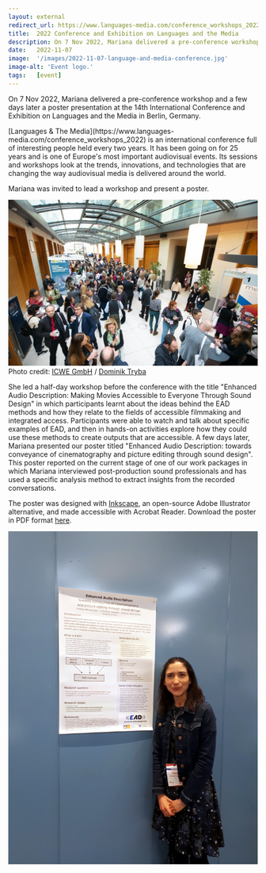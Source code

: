 ```yaml
---
layout: external
redirect_url: https://www.languages-media.com/conference_workshops_2022
title:  2022 Conference and Exhibition on Languages and the Media
description: On 7 Nov 2022, Mariana delivered a pre-conference workshop and a few days later presented a poster at the 14th International Conference and Exhibition on Languages and the Media in Berlin, Germany.
date:   2022-11-07
image:  '/images/2022-11-07-language-and-media-conference.jpg'
image-alt: 'Event logo.'
tags:   [event]
---
```


On 7 Nov 2022, Mariana delivered a pre-conference workshop and a few days later a poster presentation at the 14th International Conference and Exhibition on Languages and the Media in Berlin, Germany.

<!-- 1. general conference, aims -->[Languages & The Media](https://www.languages-media.com/conference_workshops_2022) is an international conference full of interesting people held every two years. It has been going on for 25 years and is one of Europe's most important audiovisual events. Its sessions and workshops look at the trends, innovations, and technologies that are changing the way audiovisual media is delivered around the world.

Mariana was invited to lead a workshop and present a poster.

![](../images/2022-11-23-language-and-the-media-reflection-LAM_180.jpg) Photo credit: [ICWE GmbH](https://www.languages-media.com/) / [Dominik Tryba](https://introduce.berlin/)

<!-- 2. pre-conference workshop --> She led a half-day workshop before the conference with the title "Enhanced Audio Description: Making Movies Accessible to Everyone Through Sound Design" in which participants learnt about the ideas behind the EAD methods and how they relate to the fields of accessible filmmaking and integrated access. Participants were able to watch and talk about specific examples of EAD, and then in hands-on activities explore how they could use these methods to create outputs that are accessible.

<!-- 3. poster presentation --> A few days later, Mariana presented our poster titled "Enhanced Audio Description: towards conveyance of cinematography and picture editing through sound design". This poster reported on the current stage of one of our work packages in which Mariana interviewed post-production sound professionals and has used a specific analysis method to extract insights from the recorded conversations. 

The poster was designed with [Inkscape](https://inkscape.org/), an open-source Adobe Illustrator alternative, and made accessible with Acrobat Reader. Download the poster in PDF format [here](../assets/docs/papers/LopezHofstadterKearney2022EADTowardsConveyancePoster.pdf).  

![](../images/2022-11-23-language-and-the-media-reflection-poster-with-mariana.jpg)



